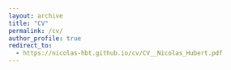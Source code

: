 ```yaml
---
layout: archive
title: "CV"
permalink: /cv/
author_profile: true
redirect_to:
  - https://nicolas-hbt.github.io/cv/CV__Nicolas_Hubert.pdf
---
```

